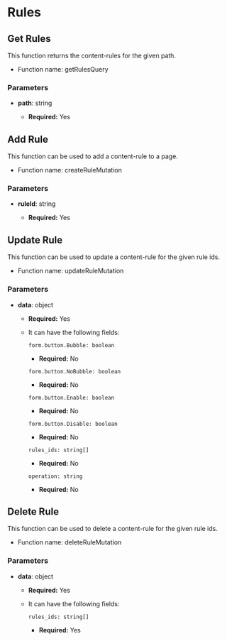 # Rules

## Get Rules

This function returns the content-rules for the given path.

- Function name: getRulesQuery

### Parameters

- **path**: string

  - **Required:** Yes

## Add Rule

This function can be used to add a content-rule to a page.

- Function name: createRuleMutation

### Parameters

- **ruleId**: string

  - **Required:** Yes

## Update Rule

This function can be used to update a content-rule for the given rule ids.

- Function name: updateRuleMutation

### Parameters

- **data**: object

  - **Required:** Yes
  - It can have the following fields:

    `form.button.Bubble: boolean`

    - **Required:** No

    `form.button.NoBubble: boolean`

    - **Required:** No

    `form.button.Enable: boolean`

    - **Required:** No

    `form.button.Disable: boolean`

    - **Required:** No

    `rules_ids: string[]`

    - **Required:** No

    `operation: string`

    - **Required:** No

## Delete Rule

This function can be used to delete a content-rule for the given rule ids.

- Function name: deleteRuleMutation

### Parameters

- **data**: object

  - **Required:** Yes
  - It can have the following fields:

    `rules_ids: string[]`

    - **Required:** Yes
